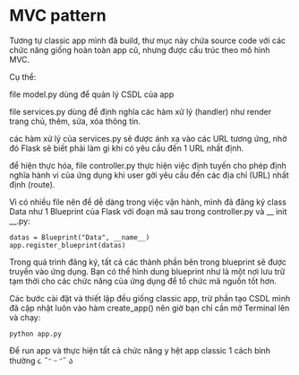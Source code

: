 # MVC pattern
Tương tự classic app mình đã build, thư mục này chứa source code với các chức năng giống hoàn toàn app cũ, nhưng được cấu trúc theo mô hình MVC.

Cụ thể: 

file model.py dùng để quản lý CSDL của app

file services.py dùng để định nghĩa các hàm xử lý (handler) như render trang chủ, thêm, sửa, xóa thông tin.

các hàm xử lý của services.py sẽ được ánh xạ vào các URL tương ứng, nhờ đó Flask sẽ biết phải làm gì khi có yêu cầu đến 1 URL nhất định.

để hiện thực hóa, file controller.py thực hiện việc định tuyến cho phép định nghĩa hành vi của ứng dụng khi user gởi yêu cầu đến các địa chỉ (URL) nhất định (route).

Vì có nhiều file nên để dễ dàng trong việc vận hành, mình đã đăng ký class Data như 1 Blueprint của Flask với đoạn mã sau trong controller.py và __ init __.py:
   ```
   datas = Blueprint("Data", __name__)
   app.register_blueprint(datas)
   ```
 Trong quá trình đăng ký, tất cả các thành phần bên trong blueprint sẽ được truyền vào ứng dụng. Bạn có thể hình dung blueprint như là một nơi lưu trữ tạm thời cho các chức năng của ứng dụng để tổ chức mã nguồn tốt hơn.

 Các bước cài đặt và thiết lập đều giống classic app, trừ phần tạo CSDL mình đã cập nhật luôn vào hàm create_app() nên giờ bạn chỉ cần mở Terminal lên và chạy:
   ```
   python app.py
   ```
Để run app và thực hiện tất cả chức năng y hệt app classic 1 cách bình thường ૮ ˶ᵔ ᵕ ᵔ˶ ა
